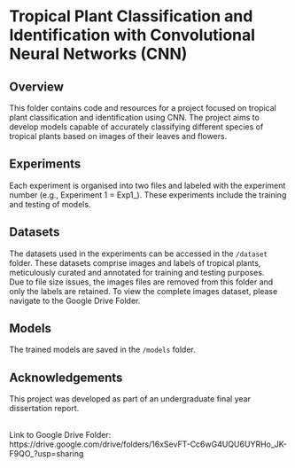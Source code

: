 # Tropical Plant Classification and Identification with Convolutional Neural Networks (CNN)

## Overview
This folder contains code and resources for a project focused on tropical plant classification and identification using CNN. The project aims to develop models capable of accurately classifying different species of tropical plants based on images of their leaves and flowers.

## Experiments
Each experiment is organised into two files and labeled with the experiment number (e.g., Experiment 1 = Exp1_). These experiments include the training and testing of models.

## Datasets
The datasets used in the experiments can be accessed in the `/dataset` folder. These datasets comprise images and labels of tropical plants, meticulously curated and annotated for training and testing purposes. 
<br/>
Due to file size issues, the images files are removed from this folder and only the labels are retained. To view the complete images dataset, please navigate to the Google Drive Folder.

## Models
The trained models are saved in the `/models` folder. 

## Acknowledgements
This project was developed as part of an undergraduate final year dissertation report.

<br/>
Link to Google Drive Folder: https://drive.google.com/drive/folders/16xSevFT-Cc6wG4UQU6UYRHo_JK-F9QO_?usp=sharing